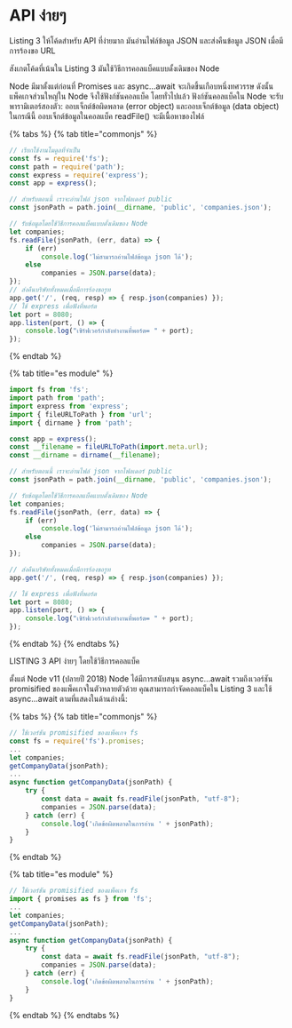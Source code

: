 # API ง่ายๆ

Listing 3 ให้โค้ดสำหรับ API ที่ง่ายมาก มันอ่านไฟล์ข้อมูล JSON และส่งคืนข้อมูล JSON เมื่อมีการร้องขอ URL

สังเกตโค้ดที่เน้นใน Listing 3 มันใช้วิธีการคอลแบ็คแบบดั้งเดิมของ Node&#x20;

Node มีมาตั้งแต่ก่อนที่ Promises และ async...await จะเกิดขึ้นเกือบหนึ่งทศวรรษ ดังนั้นแพ็คเกจส่วนใหญ่ใน Node จึงใช้ฟังก์ชันคอลแบ็ค โดยทั่วไปแล้ว ฟังก์ชันคอลแบ็คใน Node จะรับพารามิเตอร์สองตัว: ออบเจ็กต์ข้อผิดพลาด (error object) และออบเจ็กต์ข้อมูล (data object) ในกรณีนี้ ออบเจ็กต์ข้อมูลในคอลแบ็ค readFile() จะมีเนื้อหาของไฟล์



{% tabs %}
{% tab title="commonjs" %}
```javascript
// เรียกใช้งานโมดูลที่จำเป็น
const fs = require('fs');
const path = require('path');
const express = require('express');
const app = express();

// สำหรับตอนนี้ เราจะอ่านไฟล์ json จากโฟลเดอร์ public
const jsonPath = path.join(__dirname, 'public', 'companies.json');

// รับข้อมูลโดยใช้วิธีการคอลแบ็คแบบดั้งเดิมของ Node
let companies;
fs.readFile(jsonPath, (err, data) => {
    if (err)
        console.log('ไม่สามารถอ่านไฟล์ข้อมูล json ได้');
    else
        companies = JSON.parse(data);
});
// ส่งคืนบริษัททั้งหมดเมื่อมีการร้องขอรูท
app.get('/', (req, resp) => { resp.json(companies) });
// ใช้ express เพื่อฟังที่พอร์ต
let port = 8080;
app.listen(port, () => {
    console.log("เซิร์ฟเวอร์กำลังทำงานที่พอร์ต= " + port);
});
```
{% endtab %}

{% tab title="es module" %}
```javascript
import fs from 'fs';
import path from 'path';
import express from 'express';
import { fileURLToPath } from 'url';
import { dirname } from 'path';

const app = express();
const __filename = fileURLToPath(import.meta.url);
const __dirname = dirname(__filename);

// สำหรับตอนนี้ เราจะอ่านไฟล์ json จากโฟลเดอร์ public
const jsonPath = path.join(__dirname, 'public', 'companies.json');

// รับข้อมูลโดยใช้วิธีการคอลแบ็คแบบดั้งเดิมของ Node
let companies;
fs.readFile(jsonPath, (err, data) => {
    if (err)
        console.log('ไม่สามารถอ่านไฟล์ข้อมูล json ได้');
    else
        companies = JSON.parse(data);
});

// ส่งคืนบริษัททั้งหมดเมื่อมีการร้องขอรูท
app.get('/', (req, resp) => { resp.json(companies) });

// ใช้ express เพื่อฟังที่พอร์ต
let port = 8080;
app.listen(port, () => {
    console.log("เซิร์ฟเวอร์กำลังทำงานที่พอร์ต= " + port);
});
```
{% endtab %}
{% endtabs %}

LISTING 3 API ง่ายๆ โดยใช้วิธีการคอลแบ็ค



ตั้งแต่ Node v11 (ปลายปี 2018) Node ได้มีการสนับสนุน async...await รวมถึงเวอร์ชัน promisified ของแพ็คเกจในตัวหลายตัวด้วย คุณสามารถกำจัดคอลแบ็คใน Listing 3 และใช้ async...await ตามที่แสดงในด้านล่างนี้:



{% tabs %}
{% tab title="commonjs" %}
```javascript
// ใช้เวอร์ชัน promisified ของแพ็คเกจ fs
const fs = require('fs').promises;
...
let companies;
getCompanyData(jsonPath);
...
async function getCompanyData(jsonPath) {
    try {
        const data = await fs.readFile(jsonPath, "utf-8");
        companies = JSON.parse(data);
    } catch (err) {
        console.log('เกิดข้อผิดพลาดในการอ่าน ' + jsonPath);
    }
}
```
{% endtab %}

{% tab title="es module" %}
```javascript
// ใช้เวอร์ชัน promisified ของแพ็คเกจ fs
import { promises as fs } from 'fs';
...
let companies;
getCompanyData(jsonPath);
...
async function getCompanyData(jsonPath) {
    try {
        const data = await fs.readFile(jsonPath, "utf-8");
        companies = JSON.parse(data);
    } catch (err) {
        console.log('เกิดข้อผิดพลาดในการอ่าน ' + jsonPath);
    }
}
```


{% endtab %}
{% endtabs %}

